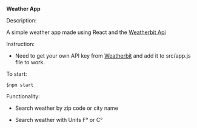 **Weather App**

Description:

A simple weather app made using React and the [Weatherbit Api](https://www.weatherbit.io/api/weather-current)


Instruction:
- Need to get your own API key from [Weatherbit](https://www.weatherbit.io/api/weather-current) and add it to src/app.js file
to work.

To start:

    $npm start


Functionality:
- Search weather by zip code or city name

- Search weather with Units F&deg; or C&deg;